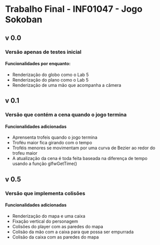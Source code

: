 # Trabalho Final - INF01047 - Jogo Sokoban

## v 0.0
### Versão apenas de testes inicial
#### Funcionalidades por enquanto:
 * Renderização do globo como o Lab 5
 * Renderização do plano como o Lab 5
 * Renderização de uma mão que acompanha a câmera

## v 0.1
### Versão que contém a cena quando o jogo termina
#### Funcionalidades adicionadas
 * Aprensenta trofeis quando o jogo termina
 * Troféu maior fica girando com o tempo
 * Troféis menores se movimentam por uma curva de Bezier ao redor do trofeu maior
 * A atualização da cena é toda feita baseada na diferença de tempo usando a função glfwGetTime()

## v 0.5
### Versão que implementa colisões
#### Funcionalidades adicionadas
 * Renderização do mapa e uma caixa
 * Fixação vertical do personagem
 * Colisões do player com as paredes do mapa 
 * Colisão da mão com a caixa para que possa ser empurrada
 * Colisão da caixa com as paredes do mapa
